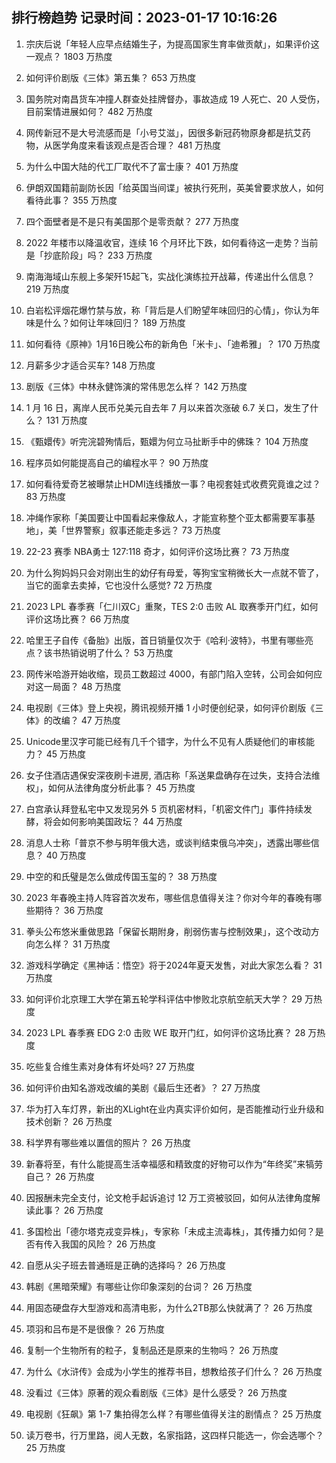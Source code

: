 
## 排行榜趋势 记录时间：2023-01-17 10:16:26
  
  1. 宗庆后说「年轻人应早点结婚生子，为提高国家生育率做贡献」，如果评价这一观点？ 1803 万热度
    
  2. 如何评价剧版《三体》第五集？ 653 万热度
    
  3. 国务院对南昌货车冲撞人群查处挂牌督办，事故造成 19 人死亡、20 人受伤，目前案情进展如何？ 482 万热度
    
  4. 网传新冠不是大号流感而是「小号艾滋」，因很多新冠药物原身都是抗艾药物，从医学角度来看该观点是否合理？ 481 万热度
    
  5. 为什么中国大陆的代工厂取代不了富士康？ 401 万热度
    
  6. 伊朗双国籍前副防长因「给英国当间谍」被执行死刑，英美曾要求放人，如何看待此事？ 355 万热度
    
  7. 四个面壁者是不是只有美国那个是零贡献？ 277 万热度
    
  8. 2022 年楼市以降温收官，连续 16 个月环比下跌，如何看待这一走势？当前是「抄底阶段」吗？ 233 万热度
    
  9. 南海海域山东舰上多架歼15起飞，实战化演练拉开战幕，传递出什么信息？ 219 万热度
    
  10. 白岩松评烟花爆竹禁与放，称「背后是人们盼望年味回归的心情」，你认为年味是什么？如何让年味回归？ 189 万热度
    
  11. 如何看待《原神》1月16日晚公布的新角色「米卡」、「迪希雅」？ 170 万热度
    
  12. 月薪多少才适合买车? 148 万热度
    
  13. 剧版《三体》中林永健饰演的常伟思怎么样？ 142 万热度
    
  14. 1 月 16 日，离岸人民币兑美元自去年 7 月以来首次涨破 6.7 关口，发生了什么？ 131 万热度
    
  15. 《甄嬛传》听完浣碧殉情后，甄嬛为何立马扯断手中的佛珠？ 104 万热度
    
  16. 程序员如何能提高自己的编程水平？ 90 万热度
    
  17. 如何看待爱奇艺被曝禁止HDMI连线播放一事？电视套娃式收费究竟谁之过？ 83 万热度
    
  18. 冲绳作家称「美国要让中国看起来像敌人，才能宣称整个亚太都需要军事基地」，美「世界警察」叙事还能走多远？ 73 万热度
    
  19. 22-23 赛季 NBA勇士 127:118 奇才，如何评价这场比赛？ 73 万热度
    
  20. 为什么狗妈妈只会对刚出生的幼仔有母爱，等狗宝宝稍微长大一点就不管了，当它的面拿去卖掉，它也没什么感觉? 72 万热度
    
  21. 2023 LPL 春季赛「仁川双C」重聚，TES 2:0 击败 AL 取赛季开门红，如何评价这场比赛？ 66 万热度
    
  22. 哈里王子自传《备胎》出版，首日销量仅次于《哈利·波特》，书里有哪些亮点？该书热销说明了什么？ 53 万热度
    
  23. 网传米哈游开始收缩，现员工数超过 4000，有部门陷入空转，公司会如何应对这一局面？ 48 万热度
    
  24. 电视剧《三体》登上央视，腾讯视频开播 1 小时便创纪录，如何评价剧版《三体》的改编？ 47 万热度
    
  25. Unicode里汉字可能已经有几千个错字，为什么不见有人质疑他们的审核能力？ 45 万热度
    
  26. 女子住酒店遇保安深夜刷卡进房, 酒店称「系送果盘确存在过失，支持合法维权」，如何从法律角度分析此事？ 45 万热度
    
  27. 白宫承认拜登私宅中又发现另外 5 页机密材料，「机密文件门」事件持续发酵，将会如何影响美国政坛？ 44 万热度
    
  28. 消息人士称「普京不参与明年俄大选，或谈判结束俄乌冲突」，透露出哪些信息？ 40 万热度
    
  29. 中空的和氏璧是怎么做成传国玉玺的？ 38 万热度
    
  30. 2023 年春晚主持人阵容首次发布，哪些信息值得关注？你对今年的春晚有哪些期待？ 36 万热度
    
  31. 拳头公布悠米重做思路「保留长期附身，削弱伤害与控制效果」，这个改动方向怎么样？ 31 万热度
    
  32. 游戏科学确定《黑神话：悟空》将于2024年夏天发售，对此大家怎么看？ 31 万热度
    
  33. 如何评价北京理工大学在第五轮学科评估中惨败北京航空航天大学？ 29 万热度
    
  34. 2023 LPL 春季赛 EDG 2:0 击败 WE 取开门红，如何评价这场比赛？ 28 万热度
    
  35. 吃些复合维生素对身体有坏处吗? 27 万热度
    
  36. 如何评价由知名游戏改编的美剧《最后生还者》？ 27 万热度
    
  37. 华为打入车灯界，新出的XLight在业内真实评价如何，是否能推动行业升级和技术创新？ 26 万热度
    
  38. 科学界有哪些难以置信的照片？ 26 万热度
    
  39. 新春将至，有什么能提高生活幸福感和精致度的好物可以作为“年终奖”来犒劳自己？ 26 万热度
    
  40. 因报酬未完全支付，论文枪手起诉追讨 12 万工资被驳回，如何从法律角度解读此事？ 26 万热度
    
  41. 多国检出「德尔塔克戎变异株」，专家称「未成主流毒株」，其传播力如何？是否有传入我国的风险？ 26 万热度
    
  42. 自愿从尖子班去普通班是正确的选择吗？ 26 万热度
    
  43. 韩剧《黑暗荣耀》有哪些让你印象深刻的台词？ 26 万热度
    
  44. 用固态硬盘存大型游戏和高清电影，为什么2TB那么快就满了？ 26 万热度
    
  45. 项羽和吕布是不是很像？ 26 万热度
    
  46. 复制一个生物所有的粒子，复制品还是原来的生物吗？ 26 万热度
    
  47. 为什么《水浒传》会成为小学生的推荐书目，想教给孩子们什么？ 26 万热度
    
  48. 没看过《三体》原著的观众看剧版《三体》是什么感受？ 26 万热度
    
  49. 电视剧《狂飙》第 1-7  集拍得怎么样？有哪些值得关注的剧情点？ 25 万热度
    
  50. 读万卷书，行万里路，阅人无数，名家指路，这四样只能选一，你会选哪个？ 25 万热度
    